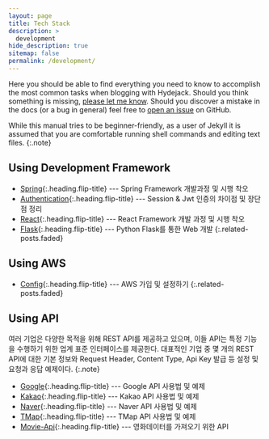 ```yaml
---
layout: page
title: Tech Stack
description: >
  development
hide_description: true
sitemap: false
permalink: /development/
---
```


Here you should be able to find everything you need to know to accomplish the most common tasks when blogging with Hydejack.
Should you think something is missing, [please let me know](mailto:mail@qwtel.com).
Should you discover a mistake in the docs (or a bug in general) feel free to [open an issue](https://github.com/hydecorp/hydejack/issues) on GitHub.

While this manual tries to be beginner-friendly, as a user of Jekyll it is assumed that you are comfortable running shell commands and editing text files.
{:.note}


## Using Development Framework
* [Spring]{:.heading.flip-title} --- Spring Framework 개발과정 및 시행 착오
* [Authentication]{:.heading.flip-title} --- Session & Jwt 인증의 차이점 및 장단점 정리
* [React]{:.heading.flip-title} --- React Framework 개발 과정 및 시행 착오
* [Flask]{:.heading.flip-title} --- Python Flask를 통한 Web 개발
{:.related-posts.faded}

## Using AWS
* [Config]{:.heading.flip-title} --- AWS 가입 및 설정하기
{:.related-posts.faded}

## Using API
여러 기업은 다양한 목적을 위해 REST API를 제공하고 있으며, 이들 API는 특정 기능을 수행하기 위한 업계 표준 인터페이스를 제공한다. 대표적인 기업 중 몇 개의 REST API에 대한 기본 정보와 Request Header, Content Type,
Api Key 발급 등 설정 및 요청과 응답 예제이다.
{:.note}

* [Google]{:.heading.flip-title} --- Google API 사용법 및 예제 
* [Kakao]{:.heading.flip-title} --- Kakao API 사용법 및 예제 
* [Naver]{:.heading.flip-title} --- Naver API 사용법 및 예제 
* [TMap]{:.heading.flip-title} --- TMap API 사용법 및 예제 
* [Movie-Api]{:.heading.flip-title} --- 영화데이터를 가져오기 위한 API

[Spring]: spring.md
[Authentication]: authentication.md
[React]: react.md
[Config]: aws.md
[Flask]: flask.md
[Google]: googleApi.md
[Kakao]: kakaoApi.md
[Naver]: naverApi.md
[TMap]: tmapApi.md
[Movie-Api]: movieApi.md


